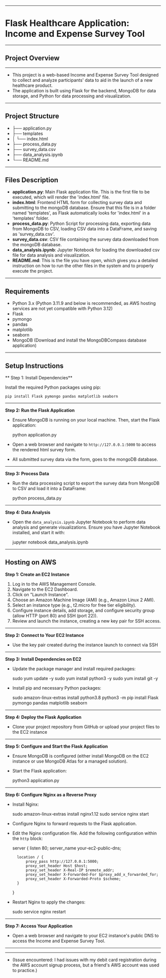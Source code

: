 -------------------------------
# Flask Healthcare Application: Income and Expense Survey Tool
-------------------------------


## Project Overview
----------------
- This project is a web-based Income and Expense Survey Tool designed to collect and analyze participants' data to aid in the launch of a new healthcare product. 
- The application is built using Flask for the backend, MongoDB for data storage, and Python for data processing and visualization.
--------------------------

## Project Structure

- ├── application.py
- ├── templates
- │   └── index.html
- ├── process_data.py
- ├── survey_data.csv
- ├── data_analysis.ipynb
- └── README.md
-------------------------

## Files Description

- **application.py**: Main Flask application file. This is the first file to be executed, which will render the 'index.html' file.
- **index.html**: Frontend HTML form for collecting survey data and submitting to the mongoDB database. Ensure that this file is in a folder named 'templates', as Flask automatically looks for 'index.html' in a 'templates' folder.
- **process_data.py**: Python Script for processing data, exporting data from MongoDB to CSV, loading CSV data into a DataFrame, and saving as 'survey_data.csv'.
- **survey_data.csv**: CSV file containing the survey data downloaded from the mongoDB database.
- **data_analysis.ipynb**: Jupyter Notebook for loading the downloaded csv file for data analysis and visualization.
- **README.md**: This is the file you have open, which gives you a detailed instruction on how to run the other files in the system and to properly execute the project.
------------------------------

## Requirements

- Python 3.x (Python 3.11.9 and below is recommended, as AWS hosting services are not yet compatible with Python 3.12)
- Flask
- pymongo
- pandas
- matplotlib
- seaborn
- MongoDB (Download and install the MongoDBCompass database application)
-----------------------------

## Setup Instructions

** Step 1: Install Dependencies**

Install the required Python packages using pip:

    pip install Flask pymongo pandas matplotlib seaborn
-----
**Step 2: Run the Flask Application**

- Ensure MongoDB is running on your local machine. Then, start the Flask application:

    python application.py

- Open a web browser and navigate to `http://127.0.0.1:5000` to access the rendered html survey form. 
- All submitted survey data via the form, goes to the mongoDB database.
------
**Step 3: Process Data**

- Run the data processing script to export the survey data from MongoDB to CSV and load it into a DataFrame:

    python process_data.py
-----
**Step 4: Data Analysis**

- Open the `data_analysis.ipynb` Jupyter Notebook to perform data analysis and generate visualizations. Ensure you have Jupyter Notebook installed, and start it with:

    jupyter notebook data_analysis.ipynb
----------------------------------------------------

## Hosting on AWS

**Step 1: Create an EC2 Instance**

1. Log in to the AWS Management Console.
2. Navigate to the EC2 Dashboard.
3. Click on "Launch Instance".
4. Choose an Amazon Machine Image (AMI) (e.g., Amazon Linux 2 AMI).
5. Select an instance type (e.g., t2.micro for free tier eligibility).
6. Configure instance details, add storage, and configure security group (allow HTTP (port 80) and SSH (port 22)).
7. Review and launch the instance, creating a new key pair for SSH access.
-----
**Step 2: Connect to Your EC2 Instance**

- Use the key pair created during the instance launch to connect via SSH
-----
**Step 3: Install Dependencies on EC2**

- Update the package manager and install required packages:

    sudo yum update -y
    sudo yum install python3 -y
    sudo yum install git -y

- Install pip and necessary Python packages:

    sudo amazon-linux-extras install python3.8
    python3 -m pip install Flask pymongo pandas matplotlib seaborn
-----
**Step 4: Deploy the Flask Application**

- Clone your project repository from GitHub or upload your project files to the EC2 instance
-----
**Step 5: Configure and Start the Flask Application**

- Ensure MongoDB is configured (either install MongoDB on the EC2 instance or use MongoDB Atlas for a managed solution).

- Start the Flask application:

    python3 application.py
-----
**Step 6: Configure Nginx as a Reverse Proxy**

- Install Nginx:

    sudo amazon-linux-extras install nginx1.12
    sudo service nginx start

- Configure Nginx to forward requests to the Flask application.

- Edit the Nginx configuration file. Add the following configuration within the `http` block:

    server {
        listen 80;
        server_name your-ec2-public-dns;

        location / {
            proxy_pass http://127.0.0.1:5000;
            proxy_set_header Host $host;
            proxy_set_header X-Real-IP $remote_addr;
            proxy_set_header X-Forwarded-For $proxy_add_x_forwarded_for;
            proxy_set_header X-Forwarded-Proto $scheme;
        }
    }

- Restart Nginx to apply the changes:

    sudo service nginx restart
----
**Step 7: Access Your Application**

- Open a web browser and navigate to your EC2 instance's public DNS to access the Income and Expense Survey Tool. 
-------
-------

- (Issue encountered: I had issues with my debit card registration during the AWS account signup process, but a friend's AWS account was used to practice.)

